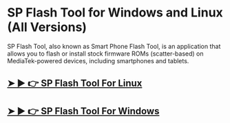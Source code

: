 # SP Flash Tool for Windows and Linux (All Versions)


SP Flash Tool, also known as Smart Phone Flash Tool, is an application that allows you to flash or install stock firmware ROMs (scatter-based) on MediaTek-powered devices, including smartphones and tablets.


## [➤ ► 👉 SP Flash Tool For Linux](http://alipc.pro/dl)

## [➤ ► 👉 SP Flash Tool For Windows](http://alipc.pro/dl) 
